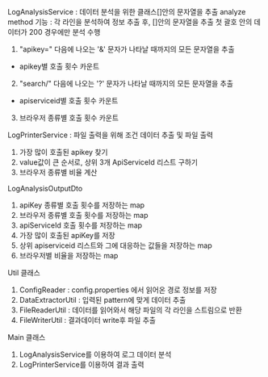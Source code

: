 
LogAnalysisService
: 데이터 분석을 위한 클래스[]안의 문자열을 추출
analyze method 기능 : 각 라인을 분석하여 정보 추출 후, []안의 문자열을 추출
첫 괄호 안의 데이터가 200  경우에만 분석 수행
1. "apikey=" 다음에 나오는 '&' 문자가 나타날 때까지의 모든 문자열을 추출
* apikey별 호출 횟수 카운트
2. "search/" 다음에 나오는 '?' 문자가 나타날 때까지의 모든 문자열을 추출
* apiserviceid별 호출 횟수 카운트
3. 브라우저 종류별 호출 횟수 카운트

LogPrinterService
: 파일 출력을 위해 조건 데이터 추출 및 파일 출력
1. 가장 많이 호출된 apikey 찾기
2. value값이 큰 순서로, 상위 3개 ApiServiceId 리스트 구하기
3. 브라우저 종류별 비율 계산

LogAnalysisOutputDto
1. apiKey 종류별 호출 횟수를 저장하는 map
2. 브라우저 종류별 호출 횟수를 저장하는 map
3. apiServiceId 호출 횟수를 저장하는 map
4. 가장 많이 호출된 apiKey를 저장
5. 상위 apiserviceid 리스트와 그에 대응하는 값들을 저장하는 map
6. 브라우저별 비율을 저장하는 map 


Util 클래스
1. ConfigReader : config.properties 에서 읽어온 경로 정보를 저장
2. DataExtractorUtil : 입력된 pattern에 맞게 데이터 추출
3. FileReaderUtil : 데이터를 읽어와서 해당 파일의 각 라인을 스트림으로 반환
4. FileWriterUtil : 결과데이터 write후 파일 추출


Main 클래스
1. LogAnalysisService를 이용하여 로그 데이터 분석
2. LogPrinterService를 이용하여 결과 출력

